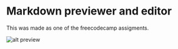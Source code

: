 # Markdown previewer and editor

This was made as one of the freecodecamp assigments.

![alt preview](https://i.imgur.com/UvAYIQp.png)

